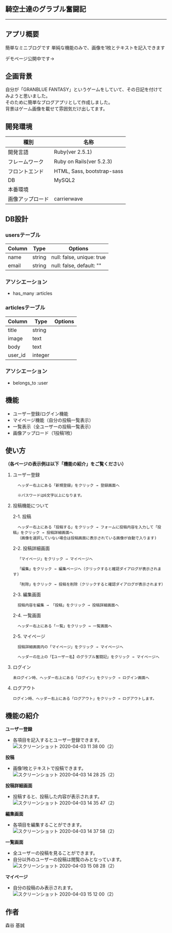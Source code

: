 ## 騎空士達のグラブル奮闘記
***
## アプリ概要
簡単なミニブログです
単純な機能のみで、画像を1枚とテキストを記入できます

デモページ公開中です→

## 企画背景
自分が「GRANBLUE FANTASY」というゲームをしていて、その日記を付けてみようと思いました。  
そのために簡単なブログアプリとして作成しました。  
背景はゲーム画像を載せて雰囲気だけ出してます。

## 開発環境
|種別|名称|
|------|----|
|開発言語	|Ruby(ver 2.5.1)|
|フレームワーク|Ruby on Rails(ver 5.2.3)|
|フロントエンド|HTML, Sass, bootstrap-sass|
|DB|MySQL2|
|本番環境||
|画像アップロード|carrierwave|

## DB設計  
  
### usersテーブル
  
|Column|Type|Options|
|------|----|-------|
|name|string|null: false, unique: true|
|email|string|null: false, default: ""|
  
### アソシエーション
  - has_many :articles

### articlesテーブル
  
|Column|Type|Options|
|------|----|-------|
|title|string||
|image|text||
|body|text||
|user_id|integer||
  
### アソシエーション
  - belongs_to :user

## 機能
- ユーザー登録/ログイン機能  
- マイページ機能（自分の投稿一覧表示）  
- 一覧表示（全ユーザーの投稿一覧表示）  
- 画像アップロード（1投稿1枚）  

## 使い方
**（各ページの表示例は以下「機能の紹介」をご覧ください）**
    
 1. ユーザー登録  
   
          ヘッダー右上にある「新規登録」をクリック → 登録画面へ  
  
          ※パスワードは6文字以上になります。  
  
 1. 投稿機能について
  
      2-1. 投稿  
  
          ヘッダー右上にある「投稿する」をクリック → フォームに投稿内容を入力して「投稿」をクリック → 投稿詳細画面へ  
          （画像を選択していない場合は投稿画面に表示されている画像が自動で入ります)  
  
      2-2. 投稿詳細画面  
  
          「マイページ」をクリック → マイページへ  

          「編集」をクリック → 編集ページへ（クリックすると確認ダイアログが表示されます)  

          「削除」をクリック → 投稿を削除（クリックすると確認ダイアログが表示されます）  
  
      2-3. 編集画面  
    
          投稿内容を編集 → 「投稿」をクリック → 投稿詳細画面へ  
  
      2-4. 一覧画面  
  
          ヘッダー右上にある「一覧」をクリック → 一覧画面へ  
  
      2-5. マイページ  
  
          投稿詳細画面内の「マイページ」をクリック → マイページへ  

          ヘッダーの左上の「【ユーザー名】のグラブル奮闘記」をクリック → マイページへ  
  
 1. ログイン  
  
        未ログイン時、ヘッダー右上にある「ログイン」をクリック → ログイン画面へ  
  
 1. ログアウト
  
        ログイン時、ヘッダー右上にある「ログアウト」をクリック → ログアウトします。  
  
## 機能の紹介
**ユーザー登録**  
  
  - 各項目を記入するとユーザー登録できます。
  ![スクリーンショット 2020-04-03 11 38 00（2）](https://user-images.githubusercontent.com/56537950/78327005-bfc3cf80-75b6-11ea-9852-21d0a99a7151.png)

**投稿**  
  
  - 画像1枚とテキストで投稿できます。
  ![スクリーンショット 2020-04-03 14 28 25（2）](https://user-images.githubusercontent.com/56537950/78327335-90fa2900-75b7-11ea-9c5c-7b926e4f08cc.png)


**投稿詳細画面**  
  
  - 投稿すると、投稿した内容が表示されます。
  ![スクリーンショット 2020-04-03 14 35 47（2）](https://user-images.githubusercontent.com/56537950/78327701-812f1480-75b8-11ea-8d6a-d56904dfef75.png)

**編集画面**  
  
  - 各項目を編集することができます。
  ![スクリーンショット 2020-04-03 14 37 58（2）](https://user-images.githubusercontent.com/56537950/78328049-277b1a00-75b9-11ea-848e-6c0fea20be9d.png)

**一覧画面**  
  
  - 全ユーザーの投稿を見ることができます。  
  - 自分以外のユーザーの投稿は閲覧のみとなっています。
  ![スクリーンショット 2020-04-03 15 08 28（2）](https://user-images.githubusercontent.com/56537950/78329695-5abfa800-75bd-11ea-9d96-2dba014d06ac.png)

**マイページ**  
  
  - 自分の投稿のみ表示されます。
  ![スクリーンショット 2020-04-03 15 12 00（2）](https://user-images.githubusercontent.com/56537950/78329820-96f30880-75bd-11ea-9216-9d2dd99ce20f.png)
  

## 作者
森谷 基誠

<!-- # README

This README would normally document whatever steps are necessary to get the
application up and running.

Things you may want to cover:

* Ruby version

* System dependencies

* Configuration

* Database creation

* Database initialization

* How to run the test suite

* Services (job queues, cache servers, search engines, etc.)

* Deployment instructions

* ... -->
